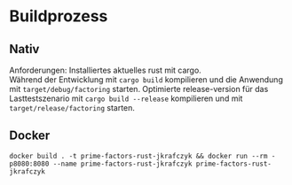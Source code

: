# Buildprozess

## Nativ

Anforderungen: Installiertes aktuelles rust mit cargo.  
Während der Entwicklung mit `cargo build` kompilieren und die Anwendung mit `target/debug/factoring` starten.
Optimierte release-version für das Lasttestszenario mit `cargo build --release` kompilieren und mit `target/release/factoring` starten.

## Docker

`docker build . -t prime-factors-rust-jkrafczyk && docker run --rm -p8080:8080 --name prime-factors-rust-jkrafczyk prime-factors-rust-jkrafczyk`